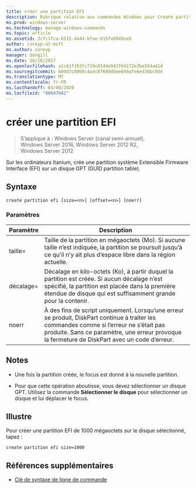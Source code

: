 ```yaml
---
title: créer une partition EFI
description: Rubrique relative aux commandes Windows pour Create partition EFI, qui crée une partition système Extensible Firmware Interface (EFI) sur un disque GPT (GUID partition table) sur des ordinateurs Itanium.
ms.prod: windows-server
ms.technology: manage-windows-commands
ms.topic: article
ms.assetid: 3cfc1fca-6515-4a4d-bfae-615fa8045ea9
author: coreyp-at-msft
ms.author: coreyp
manager: dongill
ms.date: 10/16/2017
ms.openlocfilehash: a1c61f103fc719c8144e942f64172e3be554a414
ms.sourcegitcommit: b00d7c8968c4adc8f699dbee694afe6ed36bc9de
ms.translationtype: MT
ms.contentlocale: fr-FR
ms.lasthandoff: 04/08/2020
ms.locfileid: "80847042"
---
```

# <a name="create-partition-efi"></a>créer une partition EFI

>S’applique à : Windows Server (canal semi-annuel), Windows Server 2016, Windows Server 2012 R2, Windows Server 2012

Sur les ordinateurs Itanium, crée une partition système Extensible Firmware Interface (EFI) sur un disque GPT (GUID partition table).

## <a name="syntax"></a>Syntaxe  
  
```  
create partition efi [size=<n>] [offset=<n>] [noerr]  
```  
  
### <a name="parameters"></a>Paramètres  
  
|  Paramètre  |                                                                                             Description                                                                                              |
|-------------|------------------------------------------------------------------------------------------------------------------------------------------------------------------------------------------------------|
|  taille\=<n>  |                         Taille de la partition en mégaoctets \(Mo\). Si aucune taille n’est indiquée, la partition se poursuit jusqu’à ce qu’il n’y ait plus d’espace libre dans la région actuelle.                         |
| décalage\=<n> |             Décalage en kilo-octets \(Ko\), à partir duquel la partition est créée. Si aucun décalage n’est spécifié, la partition est placée dans la première étendue de disque qui est suffisamment grande pour la contenir.              |
|    noerr    | À des fins de script uniquement. Lorsqu’une erreur se produit, DiskPart continue à traiter les commandes comme si l’erreur ne s’était pas produite. Sans ce paramètre, une erreur provoque la fermeture de DiskPart avec un code d’erreur. |
  
## <a name="remarks"></a>Notes  
  
-   Une fois la partition créée, le focus est donné à la nouvelle partition.  
  
-   Pour que cette opération aboutisse, vous devez sélectionner un disque GPT. Utilisez la commande **Sélectionner le disque** pour sélectionner un disque et lui déplacer le focus.  
  
## <a name="examples"></a><a name=BKMK_examples></a>Illustre  
Pour créer une partition EFI de 1000 mégaoctets sur le disque sélectionné, tapez :  
  
```  
create partition efi size=1000  
```  
  
## <a name="additional-references"></a>Références supplémentaires  
- [Clé de syntaxe de ligne de commande](command-line-syntax-key.md)  
  

  

